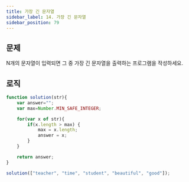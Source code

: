 ```yaml
---
title: 가장 긴 문자열
sidebar_label: 14. 가장 긴 문자열
sidebar_position: 79
---
```


## 문제 
N개의 문자열이 입력되면 그 중 가장 긴 문자열을 출력하는 프로그램을 작성하세요.

## 로직

```js
function solution(str){  
    var answer="";
    var max=Number.MIN_SAFE_INTEGER;

    for(var x of str){
        if(x.length > max) {
            max = x.length;
            answer = x;
        }
    }

    return answer;
}

solution(["teacher", "time", "student", "beautiful", "good"]);
```




